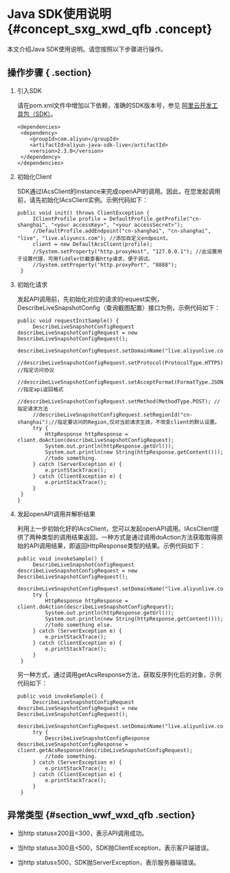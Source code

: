 # Java SDK使用说明 {#concept_sxg_xwd_qfb .concept}

本文介绍Java SDK使用说明。请您按照以下步骤进行操作。

## 操作步骤 { .section}

1.  引入SDK

    请在pom.xml文件中增加以下依赖，准确的SDK版本号，参见 [阿里云开发工具包（SDK）](https://www.alibabacloud.com/zh/support/developer-resources?spm=a2c63.m28257.1097650.dzhnavresourcesb1.c3c6ed693kjoke)。

    ```
    <dependencies>
     <dependency>
        <groupId>com.aliyun</groupId>
        <artifactId>aliyun-java-sdk-live</artifactId>
        <version>2.3.0</version>
     </dependency>
    </dependencies>
    ```

2.  初始化Client

    SDK通过IAcsClient的instance来完成openAPI的调用。因此，在您发起调用前，请先初始化IAcsClient实例。示例代码如下：

    ```
    public void init() throws ClientException {
         IClientProfile profile = DefaultProfile.getProfile("cn-shanghai", "<your accessKey>", "<your accessSecret>");
         //DefaultProfile.addEndpoint("cn-shanghai", "cn-shanghai", "live", "live.aliyuncs.com"); //添加自定义endpoint。
         client = new DefaultAcsClient(profile);
         //System.setProperty("http.proxyHost", "127.0.0.1"); //此设置用于设置代理，可用fiddler拦截查看http请求，便于调试。  
         //System.setProperty("http.proxyPort", "8888");
     }
    ```

3.  初始化请求

    发起API调用前，先初始化对应的请求的request实例，DescribeLiveSnapshotConfig（查询截图配置）接口为例，示例代码如下：

    ```
    public void requestInitSample() {
         DescribeLiveSnapshotConfigRequest describeLiveSnapshotConfigRequest = new DescribeLiveSnapshotConfigRequest();
         describeLiveSnapshotConfigRequest.setDomainName("live.aliyunlive.com");
         //describeLiveSnapshotConfigRequest.setProtocol(ProtocolType.HTTPS); //指定访问协议
         //describeLiveSnapshotConfigRequest.setAcceptFormat(FormatType.JSON); //指定api返回格式
         //describeLiveSnapshotConfigRequest.setMethod(MethodType.POST); //指定请求方法
         //describeLiveSnapshotConfigRequest.setRegionId("cn-shanghai");//指定要访问的Region,仅对当前请求生效，不改变client的默认设置。
         try {
             HttpResponse httpResponse = client.doAction(describeLiveSnapshotConfigRequest);
             System.out.println(httpResponse.getUrl());
             System.out.println(new String(httpResponse.getContent()));
             //todo something.
         } catch (ServerException e) {
             e.printStackTrace();
         } catch (ClientException e) {
             e.printStackTrace();
         }
     }
    }
    ```

4.  发起openAPI调用并解析结果

    利用上一步初始化好的IAcsClient，您可以发起openAPI调用。IAcsClient提供了两种类型的调用结果返回，一种方式是通过调用doAction方法获取取得原始的API调用结果，即返回HttpResponse类型的结果。示例代码如下：

    ```
    public void invokeSample() {
         DescribeLiveSnapshotConfigRequest describeLiveSnapshotConfigRequest = new DescribeLiveSnapshotConfigRequest();
         describeLiveSnapshotConfigRequest.setDomainName("live.aliyunlive.com");
         try {
             HttpResponse httpResponse = client.doAction(describeLiveSnapshotConfigRequest);
             System.out.println(httpResponse.getUrl());
             System.out.println(new String(httpResponse.getContent()));
             //todo something else.
         } catch (ServerException e) {
             e.printStackTrace();
         } catch (ClientException e) {
             e.printStackTrace();
         }
     }
    ```

    另一种方式，通过调用getAcsResponse方法，获取反序列化后的对象，示例代码如下：

    ```
    public void invokeSample() {
         DescribeLiveSnapshotConfigRequest describeLiveSnapshotConfigRequest = new DescribeLiveSnapshotConfigRequest();
         describeLiveSnapshotConfigRequest.setDomainName("live.aliyunlive.com");
         try {
             DescribeLiveSnapshotConfigResponse describeLiveSnapshotConfigResponse = client.getAcsResponse(describeLiveSnapshotConfigRequest);
             //todo something.
         } catch (ServerException e) {
             e.printStackTrace();
         } catch (ClientException e) {
             e.printStackTrace();
         }
     }
    ```


## 异常类型 {#section_wwf_wxd_qfb .section}

-   当http status≥200且<300，表示API调用成功。

-   当http status≥300且<500，SDK抛ClientException，表示客户端错误。

-   当http status≥500，SDK抛ServerException，表示服务器端错误。


